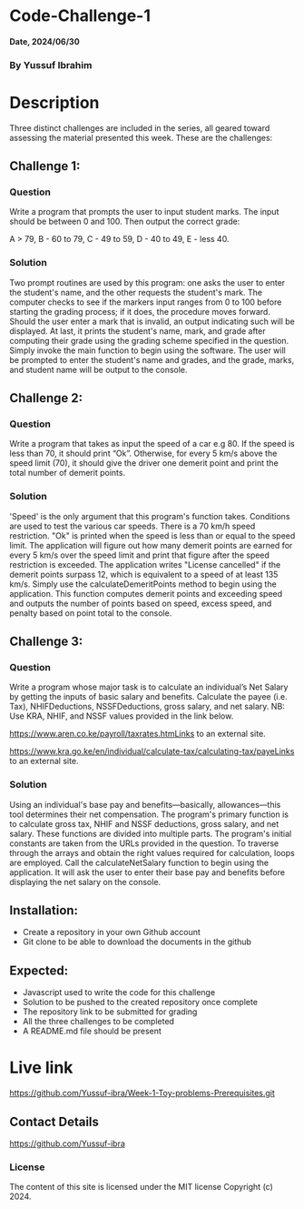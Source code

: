 # Code-Challenge-1

#### Date, 2024/06/30

### By Yussuf Ibrahim

# Description
Three distinct challenges are included in the series, all geared toward assessing the material presented this week. These are the challenges:
## Challenge 1:
### Question
Write a program that prompts the user to input student marks. The input should be between 0 and 100. Then output the correct grade: 

A > 79, B - 60 to 79, C -  49 to 59, D - 40 to 49, E - less 40.

### Solution
Two prompt routines are used by this program: one asks the user to enter the student's name, and the other requests the student's mark. The computer checks to see if the markers input ranges from 0 to 100 before starting the grading process; if it does, the procedure moves forward. Should the user enter a mark that is invalid, an output indicating such will be displayed. At last, it prints the student's name, mark, and grade after computing their grade using the grading scheme specified in the question.
Simply invoke the main function to begin using the software. The user will be prompted to enter the student's name and grades, and the grade, marks, and student name will be output to the console.

## Challenge 2:
### Question
Write a program that takes as input the speed of a car e.g 80. If the speed is less than 70, it should print “Ok”. Otherwise, for every 5 km/s above the speed limit (70), it should give the driver one demerit point and print the total number of demerit points.

### Solution
'Speed' is the only argument that this program's function takes. Conditions are used to test the various car speeds. There is a 70 km/h speed restriction. "Ok" is printed when the speed is less than or equal to the speed limit. The application will figure out how many demerit points are earned for every 5 km/s over the speed limit and print that figure after the speed restriction is exceeded. The application writes "License cancelled" if the demerit points surpass 12, which is equivalent to a speed of at least 135 km/s.
Simply use the calculateDemeritPoints method to begin using the application. This function computes demerit points and exceeding speed and outputs the number of points based on speed, excess speed, and penalty based on point total to the console.

## Challenge 3:
### Question
Write a program whose major task is to calculate an individual’s Net Salary by getting the inputs of basic salary and benefits. Calculate the payee (i.e. Tax), NHIFDeductions, NSSFDeductions, gross salary, and net salary. 
NB: Use KRA, NHIF, and NSSF values provided in the link below.

https://www.aren.co.ke/payroll/taxrates.htmLinks to an external site.  

https://www.kra.go.ke/en/individual/calculate-tax/calculating-tax/payeLinks to an external site.

### Solution
Using an individual's base pay and benefits—basically, allowances—this tool determines their net compensation. The program's primary function is to calculate gross tax, NHIF and NSSF deductions, gross salary, and net salary. These functions are divided into multiple parts. The program's initial constants are taken from the URLs provided in the question. To traverse through the arrays and obtain the right values required for calculation, loops are employed. 
Call the calculateNetSalary function to begin using the application. It will ask the user to enter their base pay and benefits before displaying the net salary on the console.


## Installation:
- Create a repository in your own Github account
- Git clone to be able to download the documents in the github

## Expected:
- Javascript used to write the code for this challenge
- Solution to be pushed to the created repository once complete
- The repository link to be submitted for grading
- All the three challenges to be completed
- A README.md file should be present

# Live link
https://github.com/Yussuf-ibra/Week-1-Toy-problems-Prerequisites.git

## Contact Details
https://github.com/Yussuf-ibra

### License
The content of this site is licensed under the MIT license
Copyright (c) 2024.

